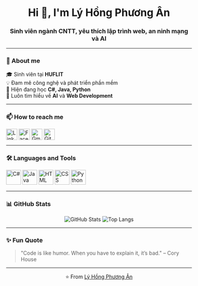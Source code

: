 <h1 align="center">Hi 👋, I'm Lý Hồng Phương Ân</h1>
<h3 align="center">Sinh viên ngành CNTT, yêu thích lập trình web, an ninh mạng và AI</h3>

---

### 🏫 About me  
🎓 Sinh viên tại **HUFLIT**  
💡 Đam mê công nghệ và phát triển phần mềm  
🌱 Hiện đang học **C#, Java, Python**  
💬 Luôn tìm hiểu về **AI** và **Web Development**

---

### 📫 How to reach me  
<p align="left">
  <a href="https://linkedin.com/" target="_blank"><img align="center" src="https://cdn.jsdelivr.net/gh/devicons/devicon/icons/linkedin/linkedin-original.svg" alt="LinkedIn" height="30" width="30" /></a>
  <a href="https://facebook.com/" target="_blank"><img align="center" src="https://cdn.jsdelivr.net/gh/devicons/devicon/icons/facebook/facebook-original.svg" alt="Facebook" height="30" width="30" /></a>
  <a href="mailto:lyhongphuongan@gmail.com"><img align="center" src="https://cdn-icons-png.flaticon.com/512/732/732200.png" alt="Gmail" height="30" width="30" /></a>
  <a href="https://github.com/" target="_blank"><img align="center" src="https://cdn.jsdelivr.net/gh/devicons/devicon/icons/github/github-original.svg" alt="GitHub" height="30" width="30" /></a>
</p>

---

### 🛠️ Languages and Tools  
<p align="left"> 
  <img src="https://cdn.jsdelivr.net/gh/devicons/devicon/icons/csharp/csharp-original.svg" alt="C#" width="40" height="40"/>
  <img src="https://cdn.jsdelivr.net/gh/devicons/devicon/icons/java/java-original.svg" alt="Java" width="40" height="40"/>
  <img src="https://cdn.jsdelivr.net/gh/devicons/devicon/icons/html5/html5-original.svg" alt="HTML" width="40" height="40"/>
  <img src="https://cdn.jsdelivr.net/gh/devicons/devicon/icons/css3/css3-original.svg" alt="CSS" width="40" height="40"/>
  <img src="https://cdn.jsdelivr.net/gh/devicons/devicon/icons/python/python-original.svg" alt="Python" width="40" height="40"/>
</p>

---

### 📊 GitHub Stats  
<p align="center">
  <img src="https://github-readme-stats.vercel.app/api?username=miraclestg&show_icons=true&theme=tokyonight" alt="GitHub Stats" />
  <img src="https://github-readme-stats.vercel.app/api/top-langs/?username=miraclestg&layout=compact&theme=tokyonight" alt="Top Langs" />
</p>

---

### ✨ Fun Quote  
> "Code is like humor. When you have to explain it, it’s bad." – Cory House

---

<p align="center">⭐ From <a href="https://github.com/YOUR_USERNAME">Lý Hồng Phương Ân</a></p>
